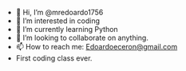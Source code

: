 - 👋 Hi, I’m @mredoardo1756
- 👀 I’m interested in coding
- 🌱 I’m currently learning Python
- 💞️ I’m looking to collaborate on anything. 
- 📫 How to reach me: Edoardoeceron@gmail.com
- First coding class ever. 

<!---
mredoardo1756/mredoardo1756 is a ✨ special ✨ repository because its `README.md` (this file) appears on your GitHub profile.
You can click the Preview link to take a look at your changes.
--->
